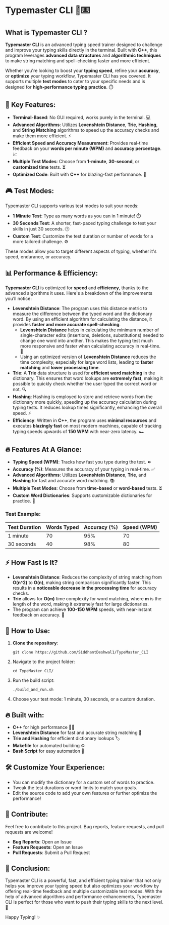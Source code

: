 <h1>Typemaster CLI 🚀⌨️</h1>

<h2>What is Typemaster CLI ? </h2>
<p><strong>Typemaster CLI</strong> is an advanced typing speed trainer designed to challenge and improve your typing skills directly in the terminal. Built with <strong>C++</strong>, this program leverages <strong>advanced data structures</strong> and <strong>algorithmic techniques</strong> to make string matching and spell-checking faster and more efficient.</p>

<p>Whether you're looking to boost your <strong>typing speed</strong>, refine your <strong>accuracy</strong>, or <strong>optimize</strong> your typing workflow, Typemaster CLI has you covered. It supports multiple <strong>test modes</strong> to cater to your specific needs and is designed for <strong>high-performance typing practice</strong>. ⏱️</p>

<h2>🚀 Key Features:</h2>
<ul>
  <li><strong>Terminal-Based</strong>: No GUI required, works purely in the terminal. 💻</li>
  <li><strong>Advanced Algorithms</strong>: Utilizes <strong>Levenshtein Distance</strong>, <strong>Trie</strong>, <strong>Hashing</strong>, and <strong>String Matching</strong> algorithms to speed up the accuracy checks and make them more efficient. ⚡</li>
  <li><strong>Efficient Speed and Accuracy Measurement</strong>: Provides real-time feedback on your <strong>words per minute (WPM)</strong> and <strong>accuracy percentage</strong>. 📈</li>
  <li><strong>Multiple Test Modes</strong>: Choose from <strong>1-minute</strong>, <strong>30-second</strong>, or <strong>customized time</strong> tests. ⏳</li>
  <li><strong>Optimized Code</strong>: Built with <strong>C++</strong> for blazing-fast performance. 🚀</li>
</ul>

<h2>🎮 Test Modes:</h2>
<p>Typemaster CLI supports various test modes to suit your needs:</p>
<ul>
  <li><strong>1 Minute Test</strong>: Type as many words as you can in 1 minute! ⏱️</li>
  <li><strong>30 Seconds Test</strong>: A shorter, fast-paced typing challenge to test your skills in just 30 seconds. 🕒</li>
  <li><strong>Custom Test</strong>: Customize the test duration or number of words for a more tailored challenge. ⚙️</li>
</ul>

<p>These modes allow you to target different aspects of typing, whether it's speed, endurance, or accuracy.</p>

<h2>📊 Performance & Efficiency:</h2>
<p><strong>Typemaster CLI</strong> is optimized for <strong>speed</strong> and <strong>efficiency</strong>, thanks to the advanced algorithms it uses. Here's a breakdown of the improvements you’ll notice:</p>

<ul>
  <li><strong>Levenshtein Distance</strong>: The program uses this distance metric to measure the difference between the typed word and the dictionary word. By using an efficient algorithm for calculating the distance, it provides <strong>faster and more accurate spell-checking</strong>.
    <ul>
      <li><strong>Levenshtein Distance</strong> helps in calculating the minimum number of single-character edits (insertions, deletions, substitutions) needed to change one word into another. This makes the typing test much more responsive and faster when calculating accuracy in real-time. 🧠</li>
      <li>Using an optimized version of <strong>Levenshtein Distance</strong> reduces the time complexity, especially for large word lists, leading to <strong>faster matching</strong> and <strong>lower processing time</strong>.</li>
    </ul>
  </li>
  
  <li><strong>Trie</strong>: A <strong>Trie</strong> data structure is used for <strong>efficient word matching</strong> in the dictionary. This ensures that word lookups are <strong>extremely fast</strong>, making it possible to quickly check whether the user typed the correct word or not. 🔍</li>
  
  <li><strong>Hashing</strong>: Hashing is employed to store and retrieve words from the dictionary more quickly, speeding up the accuracy calculation during typing tests. It reduces lookup times significantly, enhancing the overall speed. ⚡</li>
  
  <li><strong>Efficiency</strong>: Written in <strong>C++</strong>, the program uses <strong>minimal resources</strong> and executes <strong>blazingly fast</strong> on most modern machines, capable of tracking typing speeds upwards of <strong>150 WPM</strong> with near-zero latency. 🏎️</li>
</ul>

<h2>🔥 Features At A Glance:</h2>
<ul>
  <li><strong>Typing Speed (WPM)</strong>: Tracks how fast you type during the test. ⏩</li>
  <li><strong>Accuracy (%)</strong>: Measures the accuracy of your typing in real-time. ✅</li>
  <li><strong>Advanced Algorithms</strong>: Utilizes <strong>Levenshtein Distance</strong>, <strong>Trie</strong>, and <strong>Hashing</strong> for fast and accurate word matching. 📚</li>
  <li><strong>Multiple Test Modes</strong>: Choose from <strong>time-based</strong> or <strong>word-based</strong> tests. ⏳</li>
  <li><strong>Custom Word Dictionaries</strong>: Supports customizable dictionaries for practice. 📖</li>
</ul>

<h3>Test Example:</h3>

<table>
  <thead>
    <tr>
      <th>Test Duration</th>
      <th>Words Typed</th>
      <th>Accuracy (%)</th>
      <th>Speed (WPM)</th>
    </tr>
  </thead>
  <tbody>
    <tr>
      <td>1 minute</td>
      <td>70</td>
      <td>95%</td>
      <td>70</td>
    </tr>
    <tr>
      <td>30 seconds</td>
      <td>40</td>
      <td>98%</td>
      <td>80</td>
    </tr>
  </tbody>
</table>

<h2>⚡️ How Fast Is It?</h2>
<ul>
  <li><strong>Levenshtein Distance</strong>: Reduces the complexity of string matching from <strong>O(n^2)</strong> to <strong>O(n)</strong>, making string comparison significantly faster. This results in a <strong>noticeable decrease in the processing time</strong> for accuracy checks.</li>
  <li><strong>Trie</strong> allows for <strong>O(m)</strong> time complexity for word matching, where <strong>m</strong> is the length of the word, making it extremely fast for large dictionaries.</li>
  <li>The program can achieve <strong>100-150 WPM</strong> speeds, with near-instant feedback on accuracy. 💨</li>
</ul>

<h2>🔧 How to Use:</h2>
<ol>
  <li><strong>Clone the repository</strong>:
    <pre><code>git clone https://github.com/SiddhantDeshwal1/TypeMaster_CLI </code></pre>
  </li>
  <li>Navigate to the project folder:
    <pre><code>cd TypeMaster_CLI/</code></pre>
  </li>
  <li>Run the build script:
    <pre><code>./build_and_run.sh  </code></pre>
  </li>
  <li>Choose your test mode: 1 minute, 30 seconds, or a custom duration.</li>
</ol>

<h2>🔥 Built with:</h2>
<ul>
  <li><strong>C++</strong> for high performance 🧑‍💻</li>
  <li><strong>Levenshtein Distance</strong> for fast and accurate string matching 📐</li>
  <li><strong>Trie and Hashing</strong> for efficient dictionary lookups 🏷️</li>
  <li><strong>Makefile</strong> for automated building ⚙️</li>
  <li><strong>Bash Script</strong> for easy automation 🚀</li>
</ul>

<h2>🛠️ Customize Your Experience:</h2>
<ul>
  <li>You can modify the dictionary for a custom set of words to practice.</li>
  <li>Tweak the test durations or word limits to match your goals.</li>
  <li>Edit the source code to add your own features or further optimize the performance!</li>
</ul>

<h2>📢 Contribute:</h2>
<p>Feel free to contribute to this project. Bug reports, feature requests, and pull requests are welcome!</p>

<ul>
  <li><strong>Bug Reports</strong>: Open an Issue</li>
  <li><strong>Feature Requests</strong>: Open an Issue</li>
  <li><strong>Pull Requests</strong>: Submit a Pull Request</li>
</ul>

<h2>🎯 Conclusion:</h2>
<p>Typemaster CLI is a powerful, fast, and efficient typing trainer that not only helps you improve your typing speed but also optimizes your workflow by offering real-time feedback and multiple customizable test modes. With the help of advanced algorithms and performance enhancements, Typemaster CLI is perfect for those who want to push their typing skills to the next level. 🚀</p>

<p>Happy Typing! ✨</p>
